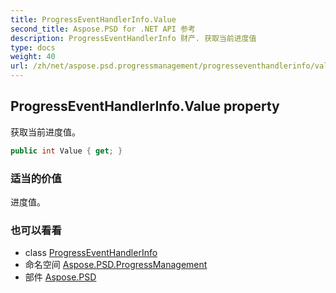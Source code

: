 ```yaml
---
title: ProgressEventHandlerInfo.Value
second_title: Aspose.PSD for .NET API 参考
description: ProgressEventHandlerInfo 财产. 获取当前进度值
type: docs
weight: 40
url: /zh/net/aspose.psd.progressmanagement/progresseventhandlerinfo/value/
---
```

## ProgressEventHandlerInfo.Value property

获取当前进度值。

```csharp
public int Value { get; }
```

### 适当的价值

进度值。

### 也可以看看

* class [ProgressEventHandlerInfo](../)
* 命名空间 [Aspose.PSD.ProgressManagement](../../progresseventhandlerinfo/)
* 部件 [Aspose.PSD](../../../)


